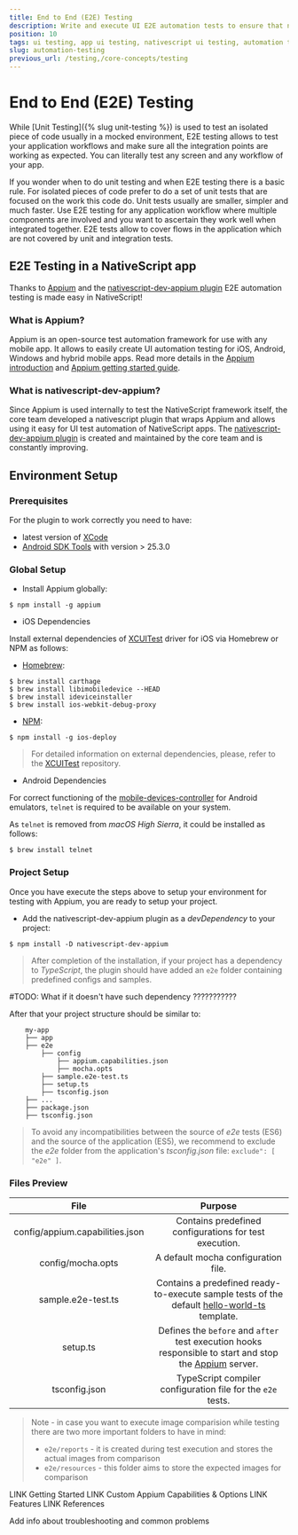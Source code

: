 ```yaml
---
title: End to End (E2E) Testing
description: Write and execute UI E2E automation tests to ensure that newly added features are working correctly and no regressions are introduced in the mobile app.
position: 10
tags: ui testing, app ui testing, nativescript ui testing, automation testing, app automation testing, nativescript automation testing, appium, ui test automation, e2e testing
slug: automation-testing
previous_url: /testing,/core-concepts/testing
---
```


# End to End (E2E) Testing

While [Unit Testing]({% slug unit-testing %}) is used to test an isolated piece of code usually in a mocked environment, E2E testing allows to test your application workflows and make sure all the integration points are working as expected. You can literally test any screen and any workflow of your app.

If you wonder when to do unit testing and when E2E testing there is a basic rule. For isolated pieces of code prefer to do a set of unit tests that are focused on the work this code do. Unit tests usually are smaller, simpler and much faster. Use E2E testing for any application workflow where multiple components are involved and you want to ascertain they work well when integrated together. E2E tests allow to cover flows in the application which are not covered by unit and integration tests.

## E2E Testing in a NativeScript app

Thanks to [Appium](http://appium.io/) and the [nativescript-dev-appium plugin](https://github.com/NativeScript/nativescript-dev-appium) E2E automation testing is made easy in NativeScript!

### What is Appium?
Appium is an open-source test automation framework for use with any mobile app. It allows to easily create UI automation testing for iOS, Android, Windows and hybrid mobile apps. 
Read more details in the [Appium introduction](http://appium.io/docs/en/about-appium/intro/) and [Appium getting started guide](http://appium.io/docs/en/about-appium/getting-started/).


### What is nativescript-dev-appium?
Since Appium is used internally to test the NativeScript framework itself, the core team developed a nativescript plugin that wraps Appium and allows using it easy for UI test automation of NativeScript apps. The [nativescript-dev-appium plugin](https://github.com/NativeScript/nativescript-dev-appium) is created and maintained by the core team and is constantly improving.

## Environment Setup

### Prerequisites

For the plugin to work correctly you need to have:
 - latest version of [XCode](https://developer.apple.com/library/archive/releasenotes/DeveloperTools/RN-Xcode/Chapters/Introduction.html)
 - [Android SDK Tools](https://developer.android.com/studio/releases/sdk-tools.html) with version > 25.3.0

### Global Setup

* Install Appium globally:
```shell
$ npm install -g appium
```

* iOS Dependencies

Install external dependencies of [XCUITest](https://github.com/appium/appium-xcuitest-driver/blob/master/README.md#external-dependencies) driver for iOS via Homebrew or NPM as follows:

* [Homebrew](https://brew.sh):

```shell
$ brew install carthage
$ brew install libimobiledevice --HEAD
$ brew install ideviceinstaller
$ brew install ios-webkit-debug-proxy
```

* [NPM](https://www.npmjs.com/):

```shell
$ npm install -g ios-deploy
```

> For detailed information on external dependencies, please, refer to the [XCUITest](https://github.com/appium/appium-xcuitest-driver/blob/master/README.md#external-dependencies) repository.


* Android Dependencies

For correct functioning of the [mobile-devices-controller](https://github.com/NativeScript/mobile-devices-controller) for Android emulators, `telnet` is required to be available on your system.

As `telnet` is removed from *macOS High Sierra*, it could be installed as follows:

```shell
$ brew install telnet
```

### Project Setup

Once you have execute the steps above to setup your environment for testing with Appium, you are ready to setup your project.

* Add the nativescript-dev-appium plugin as a *devDependency* to your project:

```shell
$ npm install -D nativescript-dev-appium
```

> After completion of the installation, if your project has a dependency to *TypeScript*, the plugin should have added an `e2e` folder containing predefined configs and samples.
 
 #TODO: What if it doesn't have such dependency ???????????

After that your project structure should be similar to:

        my-app
        ├── app
        ├── e2e
            ├── config
                ├── appium.capabilities.json
                ├── mocha.opts
            ├── sample.e2e-test.ts
            ├── setup.ts
            ├── tsconfig.json
        ├── ...
        ├── package.json
        ├── tsconfig.json

> To avoid any incompatibilities between the source of *e2e* tests (ES6) and the source of the application (ES5), we recommend to exclude the *e2e* folder from the application's *tsconfig.json* file: `exclude": [ "e2e" ]`.

### Files Preview

|File                           |Purpose|
|:-----------------------------:|:-------------------:|
|config/appium.capabilities.json|Contains predefined configurations for test execution.|
|config/mocha.opts              |A default mocha configuration file.                   |
|sample.e2e-test.ts             |Contains a predefined ready-to-execute sample tests of the default [hello-world-ts](https://github.com/NativeScript/template-hello-world-ts) template.|
|setup.ts                       |Defines the `before` and `after` test execution hooks responsible to start and stop the [Appium](http://appium.io/) server.|
|tsconfig.json                  |TypeScript compiler configuration file for the `e2e` tests.|

> Note - in case you want to execute image comparision while testing there are two more important folders to have in mind: 
> * `e2e/reports` - it is created during test execution and stores the actual images from comparison
> * `e2e/resources` - this folder aims to store the expected images for comparison



LINK Getting Started
LINK Custom Appium Capabilities & Options
LINK Features
LINK References


Add info about troubleshooting and common problems